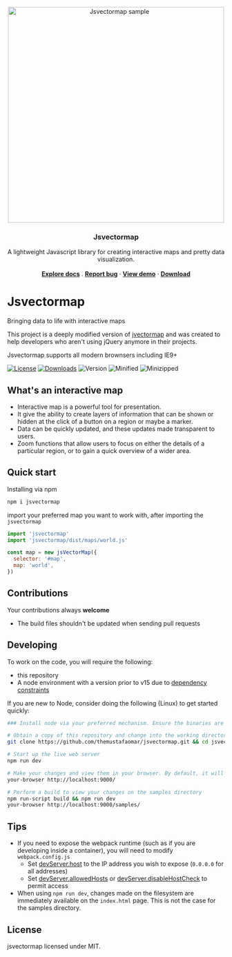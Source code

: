 <p align="center">
  <a href="https://themustafaomar.com/open-source/jsvectormap">
    <img src="assets/images/jsvectormap.jpg" alt="Jsvectormap sample" width="500" />
  </a>
</p>

<h3 align="center">Jsvectormap</h3>

<p align="center">
  A lightweight Javascript library for creating interactive maps and pretty data visualization.
  <br>
  <br>
  <a href="https://themustafaomar.com/open-source/jsvectormap"><strong>Explore docs</strong></a>
  .
  <a href="https://github.com/themustafaomar/jsvectormap/issues/new"><strong>Report bug</strong></a>
  ·
  <a href="https://themustafaomar.com/open-source/jsvectormap"><strong>View demo</strong></a>
  ·
  <a href="https://github.com/themustafaomar/jsvectormap/archive/master.zip"><strong>Download</strong></a>
</p>

# Jsvectormap

Bringing data to life with interactive maps

This project is a deeply modified version of [jvectormap](https://github.com/bjornd/jvectormap) and was created to help developers who aren't using jQuery anymore in their projects.

Jsvectormap supports all modern brownsers including IE9+

<a href="https://www.npmjs.com/package/jsvectormap"><img src="https://img.shields.io/npm/l/jsvectormap.svg?sanitize=true" alt="License"></a>
<a href="https://npmcharts.com/compare/jsvectormap?minimal=true"><img src="https://img.shields.io/npm/dm/jsvectormap.svg?sanitize=true" alt="Downloads"></a>
<img src="https://img.shields.io/npm/v/jsvectormap.svg?sanitize=true" alt="Version">
<img src="https://img.shields.io/bundlephobia/min/jsvectormap" alt="Minified">
<img src="https://img.shields.io/bundlephobia/minzip/jsvectormap" alt="Minizipped">

## What's an interactive map

* Interactive map is a powerful tool for presentation.
* It give the ability to create layers of information that can be shown or hidden at the click of a button on a region or maybe a marker.
* Data can be quickly updated, and these updates made transparent to users. 
* Zoom functions that allow users to focus on either the details of a particular region, or to gain a quick overview of a wider area.

## Quick start

Installing via npm
```bash
npm i jsvectormap
```

import your preferred map you want to work with, after importing the `jsvectormap`

```js
import 'jsvectormap'
import 'jsvectormap/dist/maps/world.js'

const map = new jsVectorMap({
  selector: '#map',
  map: 'world',
})
```

## Contributions
Your contributions always **welcome**

* The build files shouldn't be updated when sending pull requests

## Developing
To work on the code, you will require the following:
* this repository
* A node environment with a version prior to v15 due to [dependency constraints](https://github.com/sass/node-sass/issues/2965#issuecomment-717620196)

If you are new to Node, consider doing the following (Linux) to get started quickly:
```bash
### Install node via your preferred mechanism. Ensure the binaries are in your path

# Obtain a copy of this repository and change into the working directory
git clone https://github.com/themustafaomar/jsvectormap.git && cd jsvectormap

# Start up the live web server
npm run dev

# Make your changes and view them in your browser. By default, it will answer on port 9000
your-browser http://localhost:9000/

# Perform a build to view your changes on the samples directory
npm run-script build && npm run dev
your-browser http://localhost:9000/samples/
```

## Tips
* If you need to expose the webpack runtime (such as if you are developing inside a container), you will need to modify `webpack.config.js`
  * Set [devServer.host](https://webpack.js.org/configuration/dev-server/#devserverhost) to the IP address you wish to expose (`0.0.0.0` for all addresses)
  * Set [devServer.allowedHosts](https://webpack.js.org/configuration/dev-server/#devserverallowedhosts) or [devServer.disableHostCheck](https://webpack.js.org/configuration/dev-server/#devserverdisablehostcheck) to permit access
* When using `npm run dev`, changes made on the filesystem are immediately available on the `index.html` page. This is not the case for the samples directory.

## License
jsvectormap licensed under MIT.
